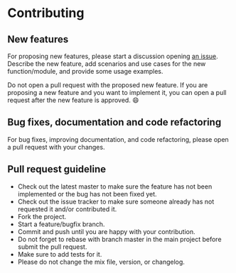 # Contributing

## New features

For proposing new features, please start a discussion opening [an issue](https://github.com/prodis/miss-elixir/issues).
Describe the new feature, add scenarios and use cases for the new function/module, and provide
some usage examples.

Do not open a pull request with the proposed new feature. If you are proposing a new feature and
you want to implement it, you can open a pull request after the new feature is approved. :smile:

## Bug fixes, documentation and code refactoring

For bug fixes, improving documentation, and code refactoring, please open a pull request with your
changes.

## Pull request guideline

- Check out the latest master to make sure the feature has not been implemented or the bug has not been fixed yet.
- Check out the issue tracker to make sure someone already has not requested it and/or contributed it.
- Fork the project.
- Start a feature/bugfix branch.
- Commit and push until you are happy with your contribution.
- Do not forget to rebase with branch master in the main project before submit the pull request.
- Make sure to add tests for it.
- Please do not change the mix file, version, or changelog.
